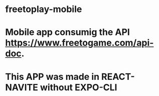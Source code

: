 # freetoplay-mobile

# Mobile app consumig the API https://www.freetogame.com/api-doc.

# This APP was made in REACT-NAVITE without EXPO-CLI

